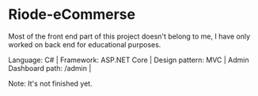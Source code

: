 # Riode-eCommerse
Most of the front end part of this project doesn't belong to me, I have only worked on back end for educational purposes.

Language: C# | 
Framework: ASP.NET Core | 
Design pattern: MVC | 
Admin Dashboard path: /admin | 

Note: It's not finished yet.
